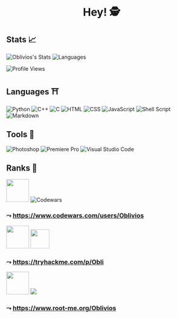 <h1 align="center"><b>Hey! 🕵️</b></h1>

## Stats 📈

![Oblivios's Stats](https://github-readme-stats.vercel.app/api?username=Oblivios&show_icons=True&theme=react&hide_border=True&count_private=True)                ![Languages](https://github-readme-stats.vercel.app/api/top-langs/?username=Oblivios&show_icons=True&theme=react&hide_border=True&count_private=True)

![Profile Views](https://komarev.com/ghpvc/?username=Oblivios&label=PROFILE+VIEWS)

## Languages ⛩️

![Python](https://img.shields.io/badge/Python-14354C?style=for-the-badge&logo=python&logoColor=white) ![C++](https://img.shields.io/badge/C%2B%2B-00599C?style=for-the-badge&logo=c%2B%2B&logoColor=white) ![C](https://img.shields.io/badge/C-00599C?style=for-the-badge&logo=c&logoColor=white) ![HTML](https://img.shields.io/badge/HTML-239120?style=for-the-badge&logo=html5&logoColor=white) ![CSS](https://img.shields.io/badge/CSS-239120?&style=for-the-badge&logo=css3&logoColor=white) ![JavaScript](https://img.shields.io/badge/JavaScript-323330?style=for-the-badge&logo=javascript&logoColor=F7DF1E) ![Shell Script](https://img.shields.io/badge/Shell_Script-121011?style=for-the-badge&logo=gnu-bash&logoColor=white) ![Markdown](https://img.shields.io/badge/Markdown-000000?style=for-the-badge&logo=markdown&logoColor=white)

## Tools 🌠

![Photoshop](https://aleen42.github.io/badges/src/photoshop.svg) ![Premiere Pro](https://aleen42.github.io/badges/src/premiere.svg) ![Visual Studio Code](https://badges.aleen42.com/src/visual_studio_code.svg)

## Ranks 🌌

<img src="https://user-images.githubusercontent.com/68814228/139562044-db70c962-edf9-467b-b87a-c0859b849bd0.png" width="60" height="60"> ![Codewars](https://github-readme-codewars-stats.herokuapp.com/api/?username=Oblivios&badge&colormode=dark_mode&name_only)
### ⤳ https://www.codewars.com/users/Oblivios

<img src="https://user-images.githubusercontent.com/68814228/139562044-db70c962-edf9-467b-b87a-c0859b849bd0.png" width="60" height="60"> <img src="https://user-images.githubusercontent.com/68814228/139562199-db47b69c-c3c5-40d1-b033-bdd0bd6234d6.png" width="50" height="50">
### ⤳ https://tryhackme.com/p/Obli

<img src="https://user-images.githubusercontent.com/68814228/139562044-db70c962-edf9-467b-b87a-c0859b849bd0.png" width="60" height="60"> <img src="https://root-me-badge.cloud.duboc.xyz/storage_clients/e75935e286629f1dd17ec52a8166545f/static_badge_dark.png" />
### ⤳ https://www.root-me.org/Oblivios

